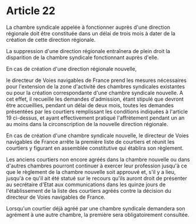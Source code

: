 # Article 22

La chambre syndicale appelée à fonctionner auprès d'une direction régionale doit être constituée dans un délai de trois mois à dater de la création de cette direction régionale.

La suppression d'une direction régionale entraînera de plein droit la disparition de la chambre syndicale fonctionnant auprès d'elle.

En cas de création d'une direction régionale nouvelle,

le directeur de Voies navigables de France prend les mesures nécessaires pour l'extension de la zone d'activité des chambres syndicales existantes ou pour la création correspondante d'une chambre syndicale nouvelle. A cet effet, il recueille les demandes d'admission, étant stipulé que devront être accueillies, pendant un délai de deux mois, toutes les demandes présentées par les courtiers remplissant les conditions indiquées à l'article 19 ci-dessus, et ayant effectivement pratiqué l'affrètement pendant un an au moins dans la circonscription de la nouvelle direction régionale.

En cas de création d'une chambre syndicale nouvelle, le directeur de Voies navigables de France arrête la première liste de courtiers et réunit les courtiers y figurant en assemblée constitutive qui établira son règlement.

Les anciens courtiers non encore agréés dans la chambre nouvelle ou dans d'autres chambres pourront continuer à exercer leur profession jusqu'à ce que le règlement de la chambre nouvelle soit approuvé et, s'il y a lieu, jusqu'à ce qu'il ait été statué sur le recours qu'ils auront droit de présenter au secrétaire d'Etat aux communications dans les quinze jours de l'établissement de la liste des courtiers agréés contre la décision du directeur de Voies navigables de France.

Lorsqu'un courtier déjà agréé par une chambre syndicale demandera son agrément à une autre chambre, la première sera obligatoirement consultée.
